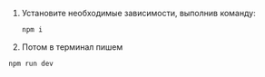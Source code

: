 1. Установите необходимые зависимости, выполнив команду:

   ```bash
   npm i

2. Потом в терминал пишем

  ```bash
  npm run dev
